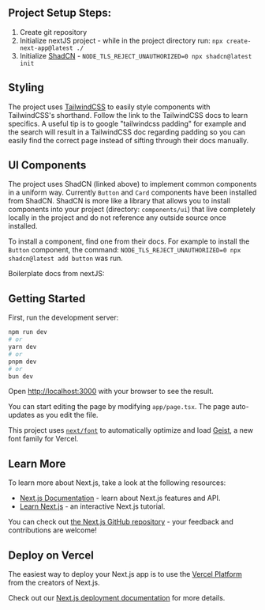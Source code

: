 ## Project Setup Steps:

1. Create git repository
2. Initialize nextJS project - while in the project directory run: `npx create-next-app@latest ./`
3. Initialize [ShadCN](https://ui.shadcn.com/) - `NODE_TLS_REJECT_UNAUTHORIZED=0 npx shadcn@latest init`

## Styling

The project uses [TailwindCSS](https://tailwindcss.com/docs/flex) to easily style components with TailwindCSS's shorthand. Follow the link to the TailwindCSS docs to learn specifics. A useful tip is to google "tailwindcss padding" for example and the search will result in a TailwindCSS doc regarding padding so you can easily find the correct page instead of sifting through their docs manually.

## UI Components

The project uses ShadCN (linked above) to implement common components in a uniform way.
Currently `Button` and `Card` components have been installed from ShadCN. ShadCN is more like a library that allows you to install components into your project (directory: `components/ui`) that live completely locally in the project and do not reference any outside source once installed.

To install a component, find one from their docs. For example to install the `Button` component, the command: `NODE_TLS_REJECT_UNAUTHORIZED=0 npx shadcn@latest add button` was run.

Boilerplate docs from nextJS:

## Getting Started

First, run the development server:

```bash
npm run dev
# or
yarn dev
# or
pnpm dev
# or
bun dev
```

Open [http://localhost:3000](http://localhost:3000) with your browser to see the result.

You can start editing the page by modifying `app/page.tsx`. The page auto-updates as you edit the file.

This project uses [`next/font`](https://nextjs.org/docs/app/building-your-application/optimizing/fonts) to automatically optimize and load [Geist](https://vercel.com/font), a new font family for Vercel.

## Learn More

To learn more about Next.js, take a look at the following resources:

- [Next.js Documentation](https://nextjs.org/docs) - learn about Next.js features and API.
- [Learn Next.js](https://nextjs.org/learn) - an interactive Next.js tutorial.

You can check out [the Next.js GitHub repository](https://github.com/vercel/next.js) - your feedback and contributions are welcome!

## Deploy on Vercel

The easiest way to deploy your Next.js app is to use the [Vercel Platform](https://vercel.com/new?utm_medium=default-template&filter=next.js&utm_source=create-next-app&utm_campaign=create-next-app-readme) from the creators of Next.js.

Check out our [Next.js deployment documentation](https://nextjs.org/docs/app/building-your-application/deploying) for more details.
